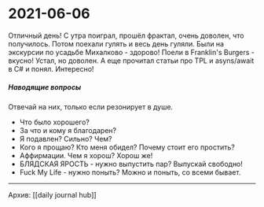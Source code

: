 # 2021-06-06
Отличный день!
С утра поиграл, прошёл фрактал, очень доволен, что получилось.
Потом поехали гулять и весь день гуляли.
Были на экскурсии по усадьбе Михалково - здорово!
Поели в Franklin's Burgers - вкусно!
Устал, но доволен.
А еще прочитал статьи про TPL и asyns/await в C# и понял. Интересно!


##### Наводящие вопросы
Отвечай на них, только если резонирует в душе.
- Что было хорошего?
- За что и кому я благодарен?
- Я подавлен? Сильно? Чем?
- Кого я прощаю? Кто меня обидел? Почему стоит его простить?
- Аффирмации. Чем я хорош? Хорош же!
- БЛЯДСКАЯ ЯРОСТЬ - нужно выпустить пар? Выпускай свободно!
- Fuck My Life - нужно поныть? Можно и поныть, со всеми бывает.

***
Архив: [[daily journal hub]]
